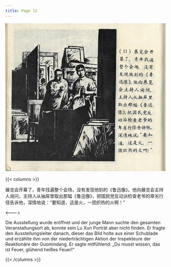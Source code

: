 ```yaml
---
title: Page 12
---
```


![luxun front](../../../images/luxun/YifuMukeDeGushi/12-page-00001.jpg)

{{< columns >}}

展览会开幕了，青年找遍整个会场，没有发现他刻的《鲁迅像》。他向展览会主持人询问，主持人从抽屉里取出那幅《鲁迅像》，把国民党反动派检查老爷的卑劣行径告诉他，深情地说：“要知道，这是火，一团炽热的火啊！”

<--->

Die Ausstellung wurde eröffnet und der junge Mann suchte den gesamten Veranstaltungsort ab, konnte sein Lu Xun Porträt aber nicht finden. Er fragte den Ausstellungsleiter danach, dieser das Bild holte aus einer Schublade und erzählte ihm von der niederträchtigen Aktion der Inspekteure der Reaktionäre der Guomindang. Er sagte mitfühlend: „Du musst wissen, das ist Feuer, glühend heißes Feuer!“

{{< /columns >}}